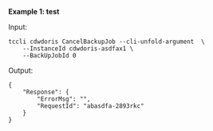 **Example 1: test**



Input: 

```
tccli cdwdoris CancelBackupJob --cli-unfold-argument  \
    --InstanceId cdwdoris-asdfax1 \
    --BackUpJobId 0
```

Output: 
```
{
    "Response": {
        "ErrorMsg": "",
        "RequestId": "abasdfa-2893rkc"
    }
}
```

